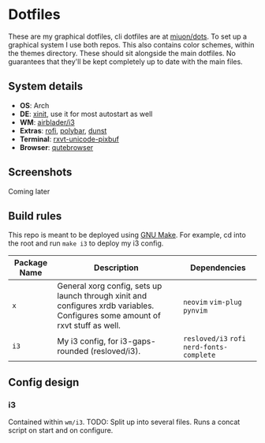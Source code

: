 # Dotfiles
These are my graphical dotfiles, cli dotfiles are at [miuon/dots](https://github.com/miuon/dots). To set up a graphical system I use both repos. This also contains color schemes, within the themes directory. These should sit alongside the main dotfiles. No guarantees that they'll be kept completely up to date with the main files.

## System details
+ **OS**: Arch
+ **DE**: [xinit](https://wiki.archlinux.com/index.php/xinit), use it for most autostart as well
+ **WM**: [airblader/i3](https://github.com/airblader/i3)
+ **Extras**: [rofi](https://github.com/davatorium/rofi), [polybar](https://github.com/polybar/polybar), [dunst](https://github.com/dunst-project/dunst)
+ **Terminal**: [rxvt-unicode-pixbuf](https://aur.archlinux.org/packages/rxvt-unicode-pixbuf)
+ **Browser**: [qutebrowser](https://github.com/qutebrowser/qutebrowser)

## Screenshots
Coming later

## Build rules
This repo is meant to be deployed using [GNU Make](https://gnu.org/software/make). For example, cd into the root and run `make i3` to deploy my i3 config.

| Package Name | Description | Dependencies |
| --- | --- | --- |
| `x` | General xorg config, sets up launch through xinit and configures xrdb variables. Configures some amount of rxvt stuff as well. | `neovim` `vim-plug` `pynvim` |
| `i3` | My i3 config, for i3-gaps-rounded (resloved/i3). | `resloved/i3` `rofi` `nerd-fonts-complete` |

## Config design

### i3
Contained within `wm/i3`. TODO: Split up into several files. Runs a concat script on start and on configure.
